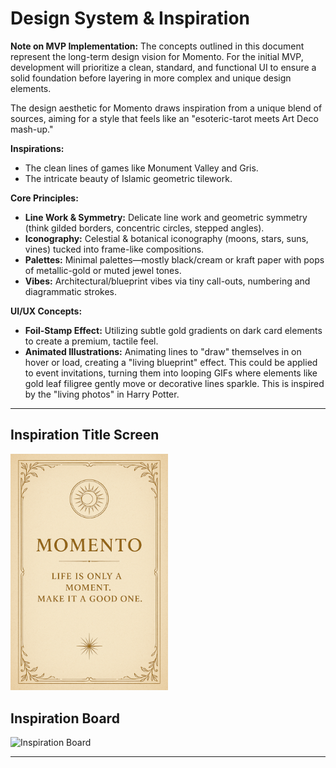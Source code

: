 # Design System & Inspiration

**Note on MVP Implementation:** The concepts outlined in this document represent the long-term design vision for Momento. For the initial MVP, development will prioritize a clean, standard, and functional UI to ensure a solid foundation before layering in more complex and unique design elements.

The design aesthetic for Momento draws inspiration from a unique blend of sources, aiming for a style that feels like an "esoteric-tarot meets Art Deco mash-up."

**Inspirations:**

- The clean lines of games like Monument Valley and Gris.
- The intricate beauty of Islamic geometric tilework.

**Core Principles:**

- **Line Work & Symmetry:** Delicate line work and geometric symmetry (think gilded borders, concentric circles, stepped angles).
- **Iconography:** Celestial & botanical iconography (moons, stars, suns, vines) tucked into frame-like compositions.
- **Palettes:** Minimal palettes—mostly black/cream or kraft paper with pops of metallic-gold or muted jewel tones.
- **Vibes:** Architectural/blueprint vibes via tiny call-outs, numbering and diagrammatic strokes.

**UI/UX Concepts:**

- **Foil-Stamp Effect:** Utilizing subtle gold gradients on dark card elements to create a premium, tactile feel.
- **Animated Illustrations:** Animating lines to "draw" themselves in on hover or load, creating a "living blueprint" effect. This could be applied to event invitations, turning them into looping GIFs where elements like gold leaf filigree gently move or decorative lines sparkle. This is inspired by the "living photos" in Harry Potter.

---

## Inspiration Title Screen

<img src="assets/images/title-screen-inspo-v2.png" alt="Inspiration Title Screen" width="50%">

## Inspiration Board

<img src="assets/images/inspo-board.png" alt="Inspiration Board" width="50%">

---
